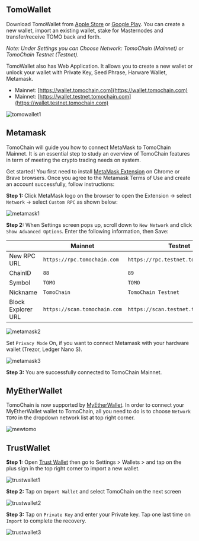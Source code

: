 ## TomoWallet

Download TomoWallet from [Apple Store](https://itunes.apple.com/vn/app/tomo-wallet/id1436476145) or [Google Play](https://play.google.com/store/apps/details?id=com.tomochain.wallet).
You can create a new wallet, import an existing wallet, stake for Masternodes and transfer/receive TOMO back and forth.

*Note: Under Settings you can Choose Network: TomoChain (Mainnet) or TomoChain Testnet (Testnet).*

TomoWallet also has Web Application. It allows you to create a new wallet or unlock your wallet with Private Key, Seed Phrase, Harware Wallet, Metamask.

- Mainnet: [https://wallet.tomochain.com](https://wallet.tomochain.com)
- Mainnet: [https://wallet.testnet.tomochain.com](https://wallet.testnet.tomochain.com)

![tomowallet1](/assets/tomowallet1.jpg)

## Metamask

TomoChain will guide you how to connect MetaMask to TomoChain Mainnet.
It is an essential step to study an overview of TomoChain features in term of meeting the crypto trading needs on system.

Get started! You first need to install [MetaMask Extension](https://metamask.io/) on Chrome or Brave browsers.
Once you agree to the Metamask Terms of Use and create an account successfully, follow instructions:

**Step 1:** Click MetaMask logo on the browser to open the Extension -> select `Network` -> select `Custom RPC` as shown below:

![metamask1](/assets/metamask1.jpg)

**Step 2:** When Settings screen pops up, scroll down to `New Network` and click `Show Advanced Options`.
Enter the following information, then Save:

|                    | **Mainnet**                  | **Testnet**                          |
|--------------------|------------------------------|--------------------------------------| 
| New RPC URL        | `https://rpc.tomochain.com`  | `https://rpc.testnet.tomochain.com`  |
| ChainID            | `88`                         | `89`                                 |
| Symbol             | `TOMO`                       | `TOMO`                               |
| Nickname           | `TomoChain`                  | `TomoChain Testnet`                  |
| Block Explorer URL | `https://scan.tomochain.com` | `https://scan.testnet.tomochain.com` |

![metamask2](/assets/metamask2.jpg)

Set `Privacy Mode` On, if you want to connect Metamask with your hardware wallet (Trezor, Ledger Nano S).

![metamask3](/assets/metamask3.jpg)

**Step 3:** You are successfully connected to TomoChain Mainnet.

## MyEtherWallet

TomoChain is now supported by [MyEtherWallet](https://www.myetherwallet.com/). 
In order to connect your MyEtherWallet wallet to TomoChain, all you need to do is to choose `Network TOMO` in the dropdown network list at top right corner.

![mewtomo](/assets/mewtomo.jpg) 

## TrustWallet

**Step 1:** Open [Trust Wallet](https://trustwallet.com/assets/tomochain) then go to Settings > Wallets > and tap on the plus sign in the top right corner to import a new wallet.

![trustwallet1](/assets/trustwallet1.jpg)

**Step 2:** Tap on `Import Wallet` and select TomoChain on the next screen

![trustwallet2](/assets/trustwallet2.jpg)

**Step 3:** Tap on `Private Key` and enter your Private key.
Tap one last time on `Import` to complete the recovery.

![trustwallet3](/assets/trustwallet3.jpg)
